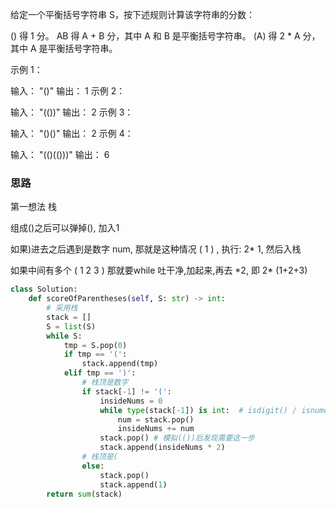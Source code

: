 给定一个平衡括号字符串 S，按下述规则计算该字符串的分数：

() 得 1 分。
AB 得 A + B 分，其中 A 和 B 是平衡括号字符串。
(A) 得 2 * A 分，其中 A 是平衡括号字符串。


示例 1：

输入： "()"
输出： 1
示例 2：

输入： "(())"
输出： 2
示例 3：

输入： "()()"
输出： 2
示例 4：

输入： "(()(()))"
输出： 6

### 思路

第一想法 栈

组成()之后可以弹掉(), 加入1

如果)进去之后遇到是数字 num, 那就是这种情况 ( 1 ) , 执行: 2* 1, 然后入栈

如果中间有多个 ( 1 2 3 ) 那就要while 吐干净,加起来,再去 *2, 即 2\* (1+2+3)

```python
class Solution:
    def scoreOfParentheses(self, S: str) -> int:
        # 采用栈
        stack = []
        S = list(S)
        while S:
            tmp = S.pop(0)
            if tmp == '(':
                stack.append(tmp)
            elif tmp == ')':
                # 栈顶是数字
                if stack[-1] != '(':
                    insideNums = 0
                    while type(stack[-1]) is int:  # isdigit() / isnumeric() 都是判定字符串的
                        num = stack.pop()
                        insideNums += num
                    stack.pop() # 模拟(())后发现需要这一步
                    stack.append(insideNums * 2)
                # 栈顶是(
                else:
                    stack.pop()
                    stack.append(1)
        return sum(stack)
```

